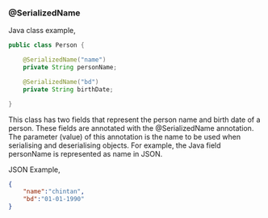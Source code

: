 ### @SerializedName

Java class example,

```java
public class Person {

    @SerializedName("name")
    private String personName;

    @SerializedName("bd")
    private String birthDate;

}
```

This class has two fields that represent the person name and birth date of a person. These fields are annotated with the @SerializedName annotation. The parameter (value) of this annotation is the name to be used when serialising and deserialising objects. For example, the Java field personName is represented as name in JSON.

JSON Example,
```json
{
    "name":"chintan",
    "bd":"01-01-1990"
}
```

